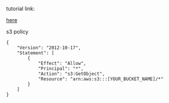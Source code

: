tutorial link:

[here](https://aws.amazon.com/getting-started/projects/build-serverless-web-app-lambda-apigateway-s3-dynamodb-cognito/)

s3 policy

```
{
    "Version": "2012-10-17",
    "Statement": [
        {
            "Effect": "Allow",
            "Principal": "*",
            "Action": "s3:GetObject",
            "Resource": "arn:aws:s3:::[YOUR_BUCKET_NAME]/*"
        }
    ]
}
```
